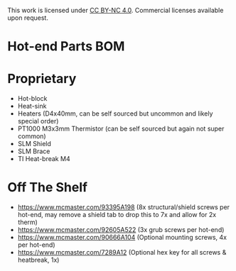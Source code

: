 This work is licensed under [CC BY-NC 4.0](https://creativecommons.org/licenses/by-nc/4.0/). Commercial licenses available upon request.

# Hot-end Parts BOM

# Proprietary
- Hot-block
- Heat-sink
- Heaters (D4x40mm, can be self sourced but uncommon and likely special order)
- PT1000 M3x3mm Thermistor (can be self sourced but again not super common)
- SLM Shield
- SLM Brace
- TI Heat-break M4

# Off The Shelf
- https://www.mcmaster.com/93395A198 (8x structural/shield screws per hot-end, may remove a shield tab to drop this to 7x and allow for 2x therm)
- https://www.mcmaster.com/92605A522 (3x grub screws per hot-end)
- https://www.mcmaster.com/90666A104 (Optional mounting screws, 4x per hot-end)
- https://www.mcmaster.com/7289A12 (Optional hex key for all screws & heatbreak, 1x)
